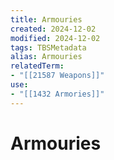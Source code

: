 ```yaml
---
title: Armouries
created: 2024-12-02
modified: 2024-12-02
tags: TBSMetadata
alias: Armouries
relatedTerm:
- "[[21587 Weapons]]"
use:
- "[[1432 Armories]]"
---
```

# Armouries
